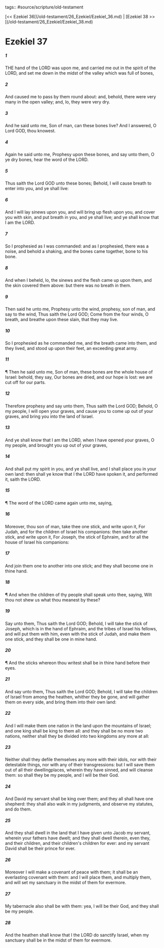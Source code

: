 tags:: #source/scripture/old-testament

[<< Ezekiel 36[(/old-testament/26_Ezekiel/Ezekiel_36.md) | [Ezekiel 38 >>[(/old-testament/26_Ezekiel/Ezekiel_38.md)

# Ezekiel 37

##### 1

THE hand of the LORD was upon me, and carried me out in the spirit of the LORD, and set me down in the midst of the valley which was full of bones,

##### 2

And caused me to pass by them round about: and, behold, there were very many in the open valley; and, lo, they were very dry.

##### 3

And he said unto me, Son of man, can these bones live? And I answered, O Lord GOD, thou knowest.

##### 4

Again he said unto me, Prophesy upon these bones, and say unto them, O ye dry bones, hear the word of the LORD.

##### 5

Thus saith the Lord GOD unto these bones; Behold, I will cause breath to enter into you, and ye shall live:

##### 6

And I will lay sinews upon you, and will bring up flesh upon you, and cover you with skin, and put breath in you, and ye shall live; and ye shall know that I am the LORD.

##### 7

So I prophesied as I was commanded: and as I prophesied, there was a noise, and behold a shaking, and the bones came together, bone to his bone.

##### 8

And when I beheld, lo, the sinews and the flesh came up upon them, and the skin covered them above: but there was no breath in them.

##### 9

Then said he unto me, Prophesy unto the wind, prophesy, son of man, and say to the wind, Thus saith the Lord GOD; Come from the four winds, O breath, and breathe upon these slain, that they may live.

##### 10

So I prophesied as he commanded me, and the breath came into them, and they lived, and stood up upon their feet, an exceeding great army.

##### 11

¶ Then he said unto me, Son of man, these bones are the whole house of Israel: behold, they say, Our bones are dried, and our hope is lost: we are cut off for our parts.

##### 12

Therefore prophesy and say unto them, Thus saith the Lord GOD; Behold, O my people, I will open your graves, and cause you to come up out of your graves, and bring you into the land of Israel.

##### 13

And ye shall know that I am the LORD, when I have opened your graves, O my people, and brought you up out of your graves,

##### 14

And shall put my spirit in you, and ye shall live, and I shall place you in your own land: then shall ye know that I the LORD have spoken it, and performed it, saith the LORD.

##### 15

¶ The word of the LORD came again unto me, saying,

##### 16

Moreover, thou son of man, take thee one stick, and write upon it, For Judah, and for the children of Israel his companions: then take another stick, and write upon it, For Joseph, the stick of Ephraim, and for all the house of Israel his companions:

##### 17

And join them one to another into one stick; and they shall become one in thine hand.

##### 18

¶ And when the children of thy people shall speak unto thee, saying, Wilt thou not shew us what thou meanest by these?

##### 19

Say unto them, Thus saith the Lord GOD; Behold, I will take the stick of Joseph, which is in the hand of Ephraim, and the tribes of Israel his fellows, and will put them with him, even with the stick of Judah, and make them one stick, and they shall be one in mine hand.

##### 20

¶ And the sticks whereon thou writest shall be in thine hand before their eyes.

##### 21

And say unto them, Thus saith the Lord GOD; Behold, I will take the children of Israel from among the heathen, whither they be gone, and will gather them on every side, and bring them into their own land:

##### 22

And I will make them one nation in the land upon the mountains of Israel; and one king shall be king to them all: and they shall be no more two nations, neither shall they be divided into two kingdoms any more at all:

##### 23

Neither shall they defile themselves any more with their idols, nor with their detestable things, nor with any of their transgressions: but I will save them out of all their dwellingplaces, wherein they have sinned, and will cleanse them: so shall they be my people, and I will be their God.

##### 24

And David my servant shall be king over them; and they all shall have one shepherd: they shall also walk in my judgments, and observe my statutes, and do them.

##### 25

And they shall dwell in the land that I have given unto Jacob my servant, wherein your fathers have dwelt; and they shall dwell therein, even they, and their children, and their children's children for ever: and my servant David shall be their prince for ever.

##### 26

Moreover I will make a covenant of peace with them; it shall be an everlasting covenant with them: and I will place them, and multiply them, and will set my sanctuary in the midst of them for evermore.

##### 27

My tabernacle also shall be with them: yea, I will be their God, and they shall be my people.

##### 28

And the heathen shall know that I the LORD do sanctify Israel, when my sanctuary shall be in the midst of them for evermore.
